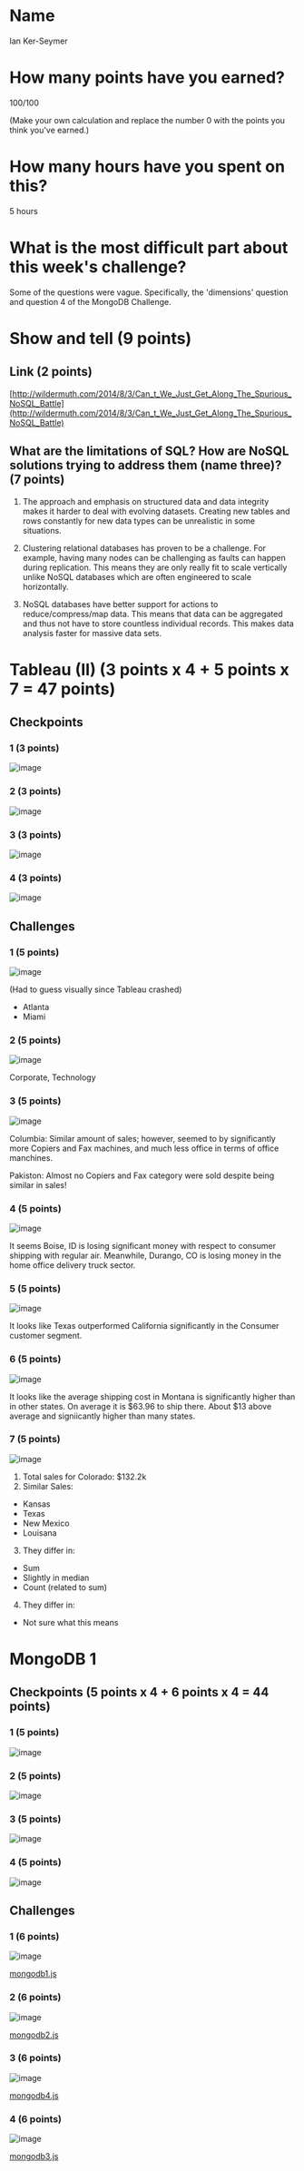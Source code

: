 # Name

Ian Ker-Seymer

# How many points have you earned?

100/100

(Make your own calculation and replace the number 0 with the points you think you've earned.)

# How many hours have you spent on this?

5 hours

# What is the most difficult part about this week's challenge?

Some of the questions were vague. Specifically, the 'dimensions' question and
question 4 of the MongoDB Challenge.

# Show and tell (9 points)

## Link (2 points)

[http://wildermuth.com/2014/8/3/Can_t_We_Just_Get_Along_The_Spurious_NoSQL_Battle](http://wildermuth.com/2014/8/3/Can_t_We_Just_Get_Along_The_Spurious_NoSQL_Battle)

## What are the limitations of SQL? How are NoSQL solutions trying to address them (name three)? (7 points)

1. The approach and emphasis on structured data and data integrity makes it
harder to deal with evolving datasets. Creating new tables and rows constantly
for new data types can be unrealistic in some situations.

2. Clustering relational databases has proven to be a challenge. For example,
having many nodes can be challenging as faults can happen during replication.
This means they are only really fit to scale vertically unlike NoSQL databases
which are often engineered to scale horizontally.

3. NoSQL databases have better support for actions to reduce/compress/map data.
This means that data can be aggregated and thus not have to store countless
individual records. This makes data analysis faster for massive data sets.

# Tableau (II) (3 points x 4 + 5 points x 7 = 47 points)

## Checkpoints

### 1 (3 points)

![image](https://www.dropbox.com/s/z2s1axfgwi67tyo/Screenshot%202014-10-05%2011.42.14.png?dl=1)

### 2 (3 points)

![image](https://www.dropbox.com/s/vvh9px03llc9xtq/Screenshot%202014-10-05%2011.44.35.png?dl=1)

### 3 (3 points)

![image](https://www.dropbox.com/s/0866x2wh9kjie89/Screenshot%202014-10-05%2011.47.44.png?dl=1)

### 4 (3 points)

![image](https://www.dropbox.com/s/z3q9299pzpjsntz/Screenshot%202014-10-05%2011.51.50.png?dl=1)

## Challenges

### 1 (5 points)

![image](https://www.dropbox.com/s/8vz0l7nc4zdy1hw/Screenshot%202014-10-05%2012.09.32.png?dl=1)

(Had to guess visually since Tableau crashed)
- Atlanta
- Miami

### 2 (5 points)

![image](https://www.dropbox.com/s/o3tfra7ub17y39a/Screenshot%202014-10-05%2017.30.39.png?dl=1)

Corporate, Technology

### 3 (5 points)

![image](https://www.dropbox.com/s/tr87jkis6cc2gwi/Screenshot%202014-10-05%2012.25.57.png?dl=1)

Columbia: Similar amount of sales; however, seemed to by significantly more
Copiers and Fax machines, and much less office in terms of office manchines.

Pakiston: Almost no Copiers and Fax category were sold despite being similar
in sales!

### 4 (5 points)

![image](https://www.dropbox.com/s/7raq7fnmf48yhwt/Screenshot%202014-10-05%2012.35.56.png?dl=1)

It seems Boise, ID is losing significant money with respect to consumer
shipping with regular air. Meanwhile, Durango, CO is losing money in the
home office delivery truck sector.

### 5 (5 points)

![image](https://www.dropbox.com/s/e9em0sqbp34j3f4/Screenshot%202014-10-05%2016.23.09.png?dl=1)

It looks like Texas outperformed California significantly in the Consumer
customer segment.

### 6 (5 points)

![image](https://www.dropbox.com/s/myy1hffx00amiyw/Screenshot%202014-10-05%2016.37.42.png?dl=1)

It looks like the average shipping cost in Montana is significantly higher than
in other states. On average it is $63.96 to ship there. About $13 above average
and signiicantly higher than many states.

### 7 (5 points)

![image](https://www.dropbox.com/s/3uow2ozc45dhuy0/Screenshot%202014-10-05%2016.50.35.png?dl=1)

1. Total sales for Colorado: $132.2k
2. Similar Sales:
  * Kansas
  * Texas
  * New Mexico
  * Louisana
3. They differ in:
  * Sum
  * Slightly in median
  * Count (related to sum)
4. They differ in:
  * Not sure what this means

# MongoDB 1

## Checkpoints (5 points x 4 + 6 points x 4 = 44  points)

### 1 (5 points)

![image](https://www.dropbox.com/s/2igaoqures3djf5/Screenshot%202014-10-03%2022.11.19.png?dl=1)

### 2 (5 points)

![image](https://www.dropbox.com/s/vovva52oi0ao5kz/Screenshot%202014-10-03%2022.17.46.png?dl=1)

### 3 (5 points)

![image](https://www.dropbox.com/s/eerj0k8s0ajfprm/Screenshot%202014-10-03%2022.31.33.png?dl=1)

### 4 (5 points)

![image](https://www.dropbox.com/s/nz72qgjg2lxfa6v/Screenshot%202014-10-05%2022.40.50.png?dl=1)

## Challenges


### 1 (6 points)

![image](https://www.dropbox.com/s/wznal8p6hq3rz0e/Screenshot%202014-10-03%2022.34.41.png?dl=1)

[mongodb1.js](mongodb1.js)

### 2 (6 points)

![image](https://www.dropbox.com/s/jscjnngjtudsx2l/Screenshot%202014-10-05%2017.52.44.png?dl=1)

[mongodb2.js](mongodb2.js)

### 3 (6 points)

![image](https://www.dropbox.com/s/6t0wyhst1sjmtqt/Screenshot%202014-10-05%2022.23.28.png?dl=1)

[mongodb4.js](mongodb3.js)

### 4 (6 points)

![image](https://www.dropbox.com/s/0mttfknql0zpg56/Screenshot%202014-10-05%2017.49.35.png?dl=1)

[mongodb3.js](mongodb4.js)

